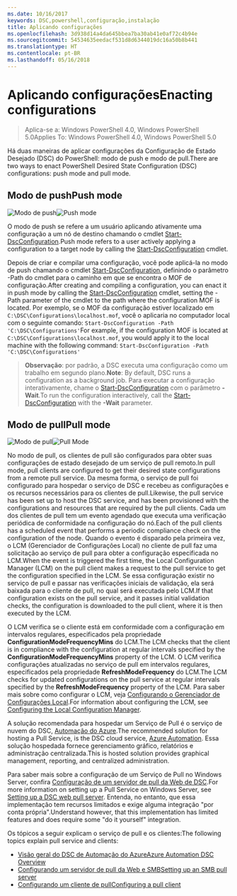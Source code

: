 ```yaml
---
ms.date: 10/16/2017
keywords: DSC,powershell,configuração,instalação
title: Aplicando configurações
ms.openlocfilehash: 3d938d14a4da645bbea7ba30ab41e0af72c4b94e
ms.sourcegitcommit: 54534635eedacf531d8d6344019dc16a50b8b441
ms.translationtype: HT
ms.contentlocale: pt-BR
ms.lasthandoff: 05/16/2018
---
```

# <a name="enacting-configurations"></a><span data-ttu-id="e64ff-103">Aplicando configurações</span><span class="sxs-lookup"><span data-stu-id="e64ff-103">Enacting configurations</span></span>

><span data-ttu-id="e64ff-104">Aplica-se a: Windows PowerShell 4.0, Windows PowerShell 5.0</span><span class="sxs-lookup"><span data-stu-id="e64ff-104">Applies To: Windows PowerShell 4.0, Windows PowerShell 5.0</span></span>

<span data-ttu-id="e64ff-105">Há duas maneiras de aplicar configurações da Configuração de Estado Desejado (DSC) do PowerShell: modo de push e modo de pull.</span><span class="sxs-lookup"><span data-stu-id="e64ff-105">There are two ways to enact PowerShell Desired State Configuration (DSC) configurations: push mode and pull mode.</span></span>

## <a name="push-mode"></a><span data-ttu-id="e64ff-106">Modo de push</span><span class="sxs-lookup"><span data-stu-id="e64ff-106">Push mode</span></span>

<span data-ttu-id="e64ff-107">![Modo de push](images/pushModel.png "Como funciona o modo de push")</span><span class="sxs-lookup"><span data-stu-id="e64ff-107">![Push mode](images/pushModel.png "How push mode works")</span></span>

<span data-ttu-id="e64ff-108">O modo de push se refere a um usuário aplicando ativamente uma configuração a um nó de destino chamando o cmdlet [Start-DscConfiguration](https://technet.microsoft.com/library/dn521623.aspx).</span><span class="sxs-lookup"><span data-stu-id="e64ff-108">Push mode refers to a user actively applying a configuration to a target node by calling the [Start-DscConfiguration](https://technet.microsoft.com/library/dn521623.aspx) cmdlet.</span></span>

<span data-ttu-id="e64ff-109">Depois de criar e compilar uma configuração, você pode aplicá-la no modo de push chamando o cmdlet [Start-DscConfiguration](https://technet.microsoft.com/library/dn521623.aspx), definindo o parâmetro -Path do cmdlet para o caminho em que se encontra o MOF de configuração.</span><span class="sxs-lookup"><span data-stu-id="e64ff-109">After creating and compiling a configuration, you can enact it in push mode by calling the [Start-DscConfiguration](https://technet.microsoft.com/library/dn521623.aspx) cmdlet, setting the -Path parameter of the cmdlet to the path where the configuration MOF is located.</span></span>
<span data-ttu-id="e64ff-110">Por exemplo, se o MOF da configuração estiver localizado em `C:\DSC\Configurations\localhost.mof`, você o aplicaria no computador local com o seguinte comando: `Start-DscConfiguration -Path 'C:\DSC\Configurations'`</span><span class="sxs-lookup"><span data-stu-id="e64ff-110">For example, if the configuration MOF is located at `C:\DSC\Configurations\localhost.mof`, you would apply it to the local machine with the following command: `Start-DscConfiguration -Path 'C:\DSC\Configurations'`</span></span>

> <span data-ttu-id="e64ff-111">__Observação__: por padrão, a DSC executa uma configuração como um trabalho em segundo plano.</span><span class="sxs-lookup"><span data-stu-id="e64ff-111">__Note__: By default, DSC runs a configuration as a background job.</span></span> <span data-ttu-id="e64ff-112">Para executar a configuração interativamente, chame o [Start-DscConfiguration](https://technet.microsoft.com/library/dn521623.aspx) com o parâmetro __-Wait__.</span><span class="sxs-lookup"><span data-stu-id="e64ff-112">To run the configuration interactively, call the [Start-DscConfiguration](https://technet.microsoft.com/library/dn521623.aspx) with the __-Wait__ parameter.</span></span>

## <a name="pull-mode"></a><span data-ttu-id="e64ff-113">Modo de pull</span><span class="sxs-lookup"><span data-stu-id="e64ff-113">Pull mode</span></span>

<span data-ttu-id="e64ff-114">![Modo de pull](images/pullModel.png "Como funciona o modo de pull")</span><span class="sxs-lookup"><span data-stu-id="e64ff-114">![Pull Mode](images/pullModel.png "How pull mode works")</span></span>

<span data-ttu-id="e64ff-115">No modo de pull, os clientes de pull são configurados para obter suas configurações de estado desejado de um serviço de pull remoto.</span><span class="sxs-lookup"><span data-stu-id="e64ff-115">In pull mode, pull clients are configured to get their desired state configurations from a remote pull service.</span></span>
<span data-ttu-id="e64ff-116">Da mesma forma, o serviço de pull foi configurado para hospedar o serviço de DSC e recebeu as configurações e os recursos necessários para os clientes de pull.</span><span class="sxs-lookup"><span data-stu-id="e64ff-116">Likewise, the pull service has been set up to host the DSC service, and has been provisioned with the configurations and resources that are required by the pull clients.</span></span>
<span data-ttu-id="e64ff-117">Cada um dos clientes de pull tem um evento agendado que executa uma verificação periódica de conformidade na configuração do nó.</span><span class="sxs-lookup"><span data-stu-id="e64ff-117">Each of the pull clients has a scheduled event that performs a periodic compliance check on the configuration of the node.</span></span>
<span data-ttu-id="e64ff-118">Quando o evento é disparado pela primeira vez, o LCM (Gerenciador de Configurações Local) no cliente de pull faz uma solicitação ao serviço de pull para obter a configuração especificada no LCM.</span><span class="sxs-lookup"><span data-stu-id="e64ff-118">When the event is triggered the first time, the Local Configuration Manager (LCM) on the pull client makes a request to the pull service to get the configuration specified in the LCM.</span></span>
<span data-ttu-id="e64ff-119">Se essa configuração existir no serviço de pull e passar nas verificações iniciais de validação, ela será baixada para o cliente de pull, no qual será executada pelo LCM.</span><span class="sxs-lookup"><span data-stu-id="e64ff-119">If that configuration exists on the pull service, and it passes initial validation checks, the configuration is downloaded to the pull client, where it is then executed by the LCM.</span></span>

<span data-ttu-id="e64ff-120">O LCM verifica se o cliente está em conformidade com a configuração em intervalos regulares, especificados pela propriedade **ConfigurationModeFrequencyMins** do LCM.</span><span class="sxs-lookup"><span data-stu-id="e64ff-120">The LCM checks that the client is in compliance with the configuration at regular intervals specified by the **ConfigurationModeFrequencyMins** property of the LCM.</span></span>
<span data-ttu-id="e64ff-121">O LCM verifica configurações atualizadas no serviço de pull em intervalos regulares, especificados pela propriedade **RefreshModeFrequency** do LCM.</span><span class="sxs-lookup"><span data-stu-id="e64ff-121">The LCM checks for updated configurations on the pull service at regular intervals specified by the **RefreshModeFrequency** property of the LCM.</span></span>
<span data-ttu-id="e64ff-122">Para saber mais sobre como configurar o LCM, veja [Configurando o Gerenciador de Configurações Local](metaConfig.md).</span><span class="sxs-lookup"><span data-stu-id="e64ff-122">For information about configuring the LCM, see [Configuring the Local Configuration Manager](metaConfig.md).</span></span>

<span data-ttu-id="e64ff-123">A solução recomendada para hospedar um Serviço de Pull é o serviço de nuvem do DSC, [Automação do Azure](https://azure.microsoft.com/services/automation/).</span><span class="sxs-lookup"><span data-stu-id="e64ff-123">The recommended solution for hosting a Pull Service, is the DSC cloud service, [Azure Automation](https://azure.microsoft.com/services/automation/).</span></span>
<span data-ttu-id="e64ff-124">Essa solução hospedada fornece gerenciamento gráfico, relatórios e administração centralizada.</span><span class="sxs-lookup"><span data-stu-id="e64ff-124">This is hosted solution provides graphical management, reporting, and centralized administration.</span></span>

<span data-ttu-id="e64ff-125">Para saber mais sobre a configuração de um Serviço de Pull no Windows Server, confira [Configuração de um servidor de pull da Web de DSC](pullServer.md).</span><span class="sxs-lookup"><span data-stu-id="e64ff-125">For more information on setting up a Pull Service on Windows Server, see [Setting up a DSC web pull server](pullServer.md).</span></span>
<span data-ttu-id="e64ff-126">Entenda, no entanto, que essa implementação tem recursos limitados e exige alguma integração "por conta própria".</span><span class="sxs-lookup"><span data-stu-id="e64ff-126">Understand however, that this implementation has limited features and does require some "do it yourself" integration.</span></span>

<span data-ttu-id="e64ff-127">Os tópicos a seguir explicam o serviço de pull e os clientes:</span><span class="sxs-lookup"><span data-stu-id="e64ff-127">The following topics explain pull service and clients:</span></span>

- [<span data-ttu-id="e64ff-128">Visão geral do DSC de Automação do Azure</span><span class="sxs-lookup"><span data-stu-id="e64ff-128">Azure Automation DSC Overview</span></span>](https://docs.microsoft.com/en-us/azure/automation/automation-dsc-overview)
- [<span data-ttu-id="e64ff-129">Configurando um servidor de pull da Web e SMB</span><span class="sxs-lookup"><span data-stu-id="e64ff-129">Setting up an SMB pull server</span></span>](pullServerSMB.md)
- [<span data-ttu-id="e64ff-130">Configurando um cliente de pull</span><span class="sxs-lookup"><span data-stu-id="e64ff-130">Configuring a pull client</span></span>](pullClientConfigID.md)